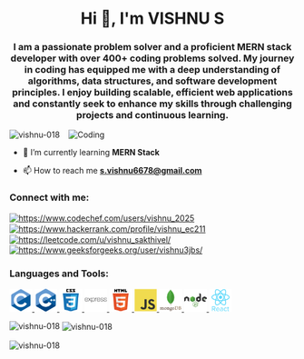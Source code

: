 <h1 align="center">Hi 👋, I'm VISHNU S</h1>
<h3 align="center">I am a passionate problem solver and a proficient MERN stack developer with over 400+ coding problems solved. My journey in coding has equipped me with a deep understanding of algorithms, data structures, and software development principles. I enjoy building scalable, efficient web applications and constantly seek to enhance my skills through challenging projects and continuous learning.</h3>
<img align="right" alt="Coding"width="400"src="https://images.playground.com/08e480c7f70b4d598d523f709d3292ee.jpeg">
<p align="left"> <img src="" alt="vishnu-018" /> </p>

- 🌱 I’m currently learning **MERN Stack**

- 📫 How to reach me **s.vishnu6678@gmail.com**

<h3 align="left">Connect with me:</h3>
<p align="left">
<a href="https://www.codechef.com/users/https://www.codechef.com/users/vishnu_2025" target="blank"><img align="center" src="https://cdn.jsdelivr.net/npm/simple-icons@3.1.0/icons/codechef.svg" alt="https://www.codechef.com/users/vishnu_2025" height="30" width="40" /></a>
<a href="https://www.hackerrank.com/https://www.hackerrank.com/profile/vishnu_ec211" target="blank"><img align="center" src="https://raw.githubusercontent.com/rahuldkjain/github-profile-readme-generator/master/src/images/icons/Social/hackerrank.svg" alt="https://www.hackerrank.com/profile/vishnu_ec211" height="30" width="40" /></a>
<a href="https://www.leetcode.com/https://leetcode.com/u/vishnu_sakthivel/" target="blank"><img align="center" src="https://raw.githubusercontent.com/rahuldkjain/github-profile-readme-generator/master/src/images/icons/Social/leet-code.svg" alt="https://leetcode.com/u/vishnu_sakthivel/" height="30" width="40" /></a>
<a href="https://auth.geeksforgeeks.org/user/https://www.geeksforgeeks.org/user/vishnu3jbs/" target="blank"><img align="center" src="https://raw.githubusercontent.com/rahuldkjain/github-profile-readme-generator/master/src/images/icons/Social/geeks-for-geeks.svg" alt="https://www.geeksforgeeks.org/user/vishnu3jbs/" height="30" width="40" /></a>
</p>

<h3 align="left">Languages and Tools:</h3>
<p align="left"> <a href="https://www.cprogramming.com/" target="_blank" rel="noreferrer"> <img src="https://raw.githubusercontent.com/devicons/devicon/master/icons/c/c-original.svg" alt="c" width="40" height="40"/> </a> <a href="https://www.w3schools.com/cpp/" target="_blank" rel="noreferrer"> <img src="https://raw.githubusercontent.com/devicons/devicon/master/icons/cplusplus/cplusplus-original.svg" alt="cplusplus" width="40" height="40"/> </a> <a href="https://www.w3schools.com/css/" target="_blank" rel="noreferrer"> <img src="https://raw.githubusercontent.com/devicons/devicon/master/icons/css3/css3-original-wordmark.svg" alt="css3" width="40" height="40"/> </a> <a href="https://expressjs.com" target="_blank" rel="noreferrer"> <img src="https://raw.githubusercontent.com/devicons/devicon/master/icons/express/express-original-wordmark.svg" alt="express" width="40" height="40"/> </a> <a href="https://www.w3.org/html/" target="_blank" rel="noreferrer"> <img src="https://raw.githubusercontent.com/devicons/devicon/master/icons/html5/html5-original-wordmark.svg" alt="html5" width="40" height="40"/> </a> <a href="https://developer.mozilla.org/en-US/docs/Web/JavaScript" target="_blank" rel="noreferrer"> <img src="https://raw.githubusercontent.com/devicons/devicon/master/icons/javascript/javascript-original.svg" alt="javascript" width="40" height="40"/> </a> <a href="https://www.mongodb.com/" target="_blank" rel="noreferrer"> <img src="https://raw.githubusercontent.com/devicons/devicon/master/icons/mongodb/mongodb-original-wordmark.svg" alt="mongodb" width="40" height="40"/> </a> <a href="https://nodejs.org" target="_blank" rel="noreferrer"> <img src="https://raw.githubusercontent.com/devicons/devicon/master/icons/nodejs/nodejs-original-wordmark.svg" alt="nodejs" width="40" height="40"/> </a> <a href="https://reactjs.org/" target="_blank" rel="noreferrer"> <img src="https://raw.githubusercontent.com/devicons/devicon/master/icons/react/react-original-wordmark.svg" alt="react" width="40" height="40"/> </a> </p>

<p><img align="left" src="https://github-readme-stats.vercel.app/api/top-langs?username=vishnu-018&show_icons=true&locale=en&layout=compact" alt="vishnu-018" /></p>

<p>&nbsp;<img align="center" src="https://github-readme-stats.vercel.app/api?username=vishnu-018&show_icons=true&locale=en" alt="vishnu-018" /></p>

<p><img align="center" src="https://github-readme-streak-stats.herokuapp.com/?user=vishnu-018&" alt="vishnu-018" /></p>
